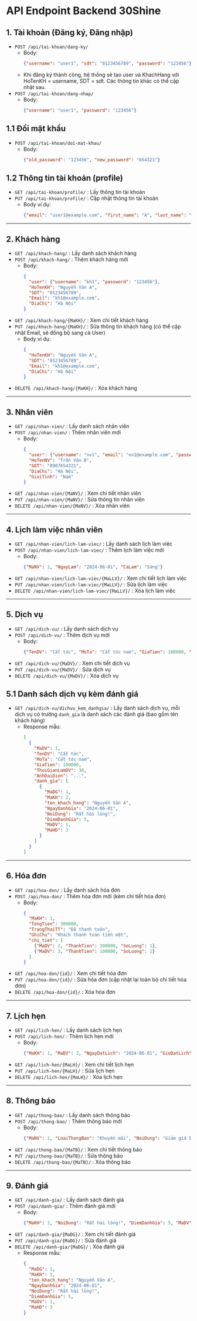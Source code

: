 # API Endpoint Backend 30Shine

## 1. Tài khoản (Đăng ký, Đăng nhập)
- `POST /api/tai-khoan/dang-ky/`
  - Body:
    ```json
    {"username": "user1", "sdt": "0123456789", "password": "123456"}
    ```
  - Khi đăng ký thành công, hệ thống sẽ tạo user và KhachHang với HoTenKH = username, SDT = sdt. Các thông tin khác có thể cập nhật sau.
- `POST /api/tai-khoan/dang-nhap/`
  - Body:
    ```json
    {"username": "user1", "password": "123456"}
    ```

## 1.1 Đổi mật khẩu
- `POST /api/tai-khoan/doi-mat-khau/`
  - Body:
    ```json
    {"old_password": "123456", "new_password": "654321"}
    ```

## 1.2 Thông tin tài khoản (profile)
- `GET /api/tai-khoan/profile/` : Lấy thông tin tài khoản
- `PUT /api/tai-khoan/profile/` : Cập nhật thông tin tài khoản
  - Body ví dụ:
    ```json
    {"email": "user1@example.com", "first_name": "A", "last_name": "B"}
    ```

---
## 2. Khách hàng
- `GET /api/khach-hang/` : Lấy danh sách khách hàng
- `POST /api/khach-hang/` : Thêm khách hàng mới
  - Body:
    ```json
    {
      "user": {"username": "kh1", "password": "123456"},
      "HoTenKH": "Nguyễn Văn A",
      "SDT": "0123456789",
      "Email": "kh1@example.com",
      "DiaChi": "Hà Nội"
    }
    ```
- `GET /api/khach-hang/{MaKH}/` : Xem chi tiết khách hàng
- `PUT /api/khach-hang/{MaKH}/` : Sửa thông tin khách hàng (có thể cập nhật Email, sẽ đồng bộ sang cả User)
  - Body ví dụ:
    ```json
    {
      "HoTenKH": "Nguyễn Văn A",
      "SDT": "0123456789",
      "Email": "kh1@example.com",
      "DiaChi": "Hà Nội"
    }
    ```
- `DELETE /api/khach-hang/{MaKH}/` : Xóa khách hàng

---
## 3. Nhân viên
- `GET /api/nhan-vien/` : Lấy danh sách nhân viên
- `POST /api/nhan-vien/` : Thêm nhân viên mới
  - Body:
    ```json
    {
      "user": {"username": "nv1", "email": "nv1@example.com", "password": "123456"},
      "HoTenNV": "Trần Văn B",
      "SDT": "0987654321",
      "DiaChi": "Hà Nội",
      "GioiTinh": "Nam"
    }
    ```
- `GET /api/nhan-vien/{MaNV}/` : Xem chi tiết nhân viên
- `PUT /api/nhan-vien/{MaNV}/` : Sửa thông tin nhân viên
- `DELETE /api/nhan-vien/{MaNV}/` : Xóa nhân viên

---
## 4. Lịch làm việc nhân viên
- `GET /api/nhan-vien/lich-lam-viec/` : Lấy danh sách lịch làm việc
- `POST /api/nhan-vien/lich-lam-viec/` : Thêm lịch làm việc mới
  - Body:
    ```json
    {"MaNV": 1, "NgayLam": "2024-06-01", "CaLam": "Sáng"}
    ```
- `GET /api/nhan-vien/lich-lam-viec/{MaLLV}/` : Xem chi tiết lịch làm việc
- `PUT /api/nhan-vien/lich-lam-viec/{MaLLV}/` : Sửa lịch làm việc
- `DELETE /api/nhan-vien/lich-lam-viec/{MaLLV}/` : Xóa lịch làm việc

---
## 5. Dịch vụ
- `GET /api/dich-vu/` : Lấy danh sách dịch vụ
- `POST /api/dich-vu/` : Thêm dịch vụ mới
  - Body:
    ```json
    {"TenDV": "Cắt tóc", "MoTa": "Cắt tóc nam", "GiaTien": 100000, "ThoiGianLamDV": 30}
    ```
- `GET /api/dich-vu/{MaDV}/` : Xem chi tiết dịch vụ
- `PUT /api/dich-vu/{MaDV}/` : Sửa dịch vụ
- `DELETE /api/dich-vu/{MaDV}/` : Xóa dịch vụ

## 5.1 Danh sách dịch vụ kèm đánh giá
- `GET /api/dich-vu/dichvu_kem_danhgia/` : Lấy danh sách dịch vụ, mỗi dịch vụ có trường `danh_gia` là danh sách các đánh giá (bao gồm tên khách hàng)
  - Response mẫu:
    ```json
    [
      {
        "MaDV": 1,
        "TenDV": "Cắt tóc",
        "MoTa": "Cắt tóc nam",
        "GiaTien": 100000,
        "ThoiGianLamDV": 30,
        "AnhDaiDien": "...",
        "danh_gia": [
          {
            "MaDG": 1,
            "MaKH": 2,
            "ten_khach_hang": "Nguyễn Văn A",
            "NgayDanhGia": "2024-06-01",
            "NoiDung": "Rất hài lòng!",
            "DiemDanhGia": 5,
            "MaDV": 1,
            "MaHD": 3
          }
        ]
      }
    ]
    ```

---
## 6. Hóa đơn
- `GET /api/hoa-don/` : Lấy danh sách hóa đơn
- `POST /api/hoa-don/` : Thêm hóa đơn mới (kèm chi tiết hóa đơn)
  - Body:
    ```json
    {
      "MaKH": 1,
      "TongTien": 300000,
      "TrangThaiTT": "Đã thanh toán",
      "GhiChu": "Khách thanh toán tiền mặt",
      "chi_tiet": [
        {"MaDV": 2, "ThanhTien": 200000, "SoLuong": 1},
        {"MaDV": 3, "ThanhTien": 100000, "SoLuong": 1}
      ]
    }
    ```
- `GET /api/hoa-don/{id}/` : Xem chi tiết hóa đơn
- `PUT /api/hoa-don/{id}/` : Sửa hóa đơn (cập nhật lại toàn bộ chi tiết hóa đơn)
- `DELETE /api/hoa-don/{id}/` : Xóa hóa đơn

---
## 7. Lịch hẹn
- `GET /api/lich-hen/` : Lấy danh sách lịch hẹn
- `POST /api/lich-hen/` : Thêm lịch hẹn mới
  - Body:
    ```json
    {"MaKH": 1, "MaDV": 2, "NgayDatLich": "2024-06-01", "GioDatLich": "09:00:00", "TrangThai": "Chờ xác nhận"}
    ```
- `GET /api/lich-hen/{MaLH}/` : Xem chi tiết lịch hẹn
- `PUT /api/lich-hen/{MaLH}/` : Sửa lịch hẹn
- `DELETE /api/lich-hen/{MaLH}/` : Xóa lịch hẹn

---
## 8. Thông báo
- `GET /api/thong-bao/` : Lấy danh sách thông báo
- `POST /api/thong-bao/` : Thêm thông báo mới
  - Body:
    ```json
    {"MaNV": 1, "LoaiThongBao": "Khuyến mãi", "NoiDung": "Giảm giá 50% cho dịch vụ mới"}
    ```
- `GET /api/thong-bao/{MaTB}/` : Xem chi tiết thông báo
- `PUT /api/thong-bao/{MaTB}/` : Sửa thông báo
- `DELETE /api/thong-bao/{MaTB}/` : Xóa thông báo

---
## 9. Đánh giá
- `GET /api/danh-gia/` : Lấy danh sách đánh giá
- `POST /api/danh-gia/` : Thêm đánh giá mới
  - Body:
    ```json
    {"MaKH": 1, "NoiDung": "Rất hài lòng!", "DiemDanhGia": 5, "MaDV": 1, "MaHD": 3}
    ```
- `GET /api/danh-gia/{MaDG}/` : Xem chi tiết đánh giá
- `PUT /api/danh-gia/{MaDG}/` : Sửa đánh giá
- `DELETE /api/danh-gia/{MaDG}/` : Xóa đánh giá
  - Response mẫu:
    ```json
    {
      "MaDG": 1,
      "MaKH": 1,
      "ten_khach_hang": "Nguyễn Văn A",
      "NgayDanhGia": "2024-06-01",
      "NoiDung": "Rất hài lòng!",
      "DiemDanhGia": 5,
      "MaDV": 1,
      "MaHD": 3
    }
    ``` 